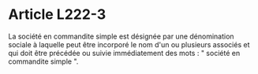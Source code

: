 # Article L222-3

La société en commandite simple est désignée par une dénomination sociale à laquelle peut être incorporé le nom d'un ou plusieurs associés et qui doit être précédée ou suivie immédiatement des mots : " société en commandite simple ".
